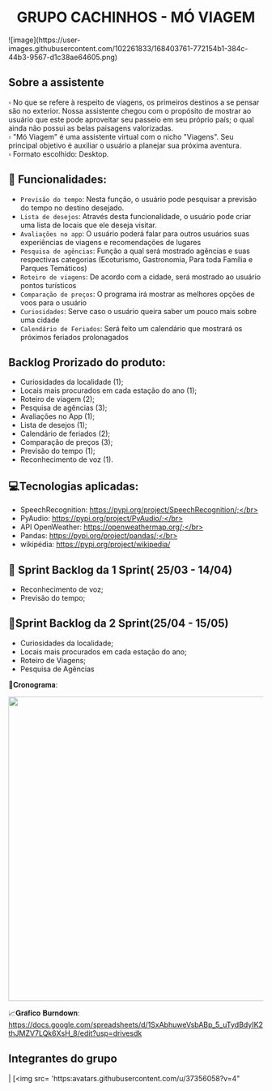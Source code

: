 <h1 align="center"> GRUPO CACHINHOS - MÓ VIAGEM </h1>
![image](https://user-images.githubusercontent.com/102261833/168403761-772154b1-384c-44b3-9567-d1c38ae64605.png)

##  Sobre a assistente</br>
 ▫ No que se refere à respeito de viagens, os primeiros destinos a se pensar são no exterior. Nossa assistente chegou com o propósito de mostrar ao usuário que este pode aproveitar seu passeio em seu próprio país; o qual ainda não possui as belas paisagens valorizadas.<br>
 ▫ "Mó Viagem" é uma assistente virtual com o nicho "Viagens". Seu principal objetivo é auxiliar o usuário a planejar sua próxima aventura. </br>
 ▫ Formato escolhido: Desktop.</br>
 
 
## :hammer: Funcionalidades: </br>
- `Previsão do tempo`: Nesta função, o usuário pode pesquisar a previsão do tempo no destino desejado. </br>
- `Lista de desejos`: Através desta funcionalidade, o usuário pode criar uma lista de locais que ele deseja visitar.</br>
- `Avaliações no app`: O usuário poderá falar para outros usuários suas experiências de viagens e recomendações de lugares</br>
- `Pesquisa de agências`: Função a qual será mostrado agências e suas respectivas categorias (Ecoturismo, Gastronomia, Para toda Família e Parques Temáticos)</br>
- `Roteiro de viagens`: De acordo com a cidade, será mostrado ao usuário pontos turísticos</br>
- `Comparação de preços`: O programa irá mostrar as melhores opções de voos para o usuário</br>
- `Curiosidades`: Serve caso o usuário queira saber um pouco mais sobre uma cidade</br>
- `Calendário de Feriados`: Será feito um calendário que mostrará os próximos feriados prolonagados</br>
     
 
## **Backlog Prorizado do produto**: <br>
- Curiosidades da localidade (1);<br>
- Locais mais procurados em cada estação do ano (1);<br>
- Roteiro de viagem (2);<br>
- Pesquisa de agências (3);<br>
- Avaliações no App (1);<br>
- Lista de desejos (1);<br>
- Calendário de feriados (2);<br>
- Comparação de preços (3);<br>
- Previsão do tempo (1);<br>
- Reconhecimento de voz (1).</br> 



## 💻Tecnologias aplicadas:</br>
- SpeechRecognition: https://pypi.org/project/SpeechRecognition/;</br>
- PyAudio: https://pypi.org/project/PyAudio/;</br>
- API OpenWeather: https://openweathermap.org/;</br>
- Pandas: https://pypi.org/project/pandas/;</br>
- wikipédia: https://pypi.org/project/wikipedia/</br>
  
 


 ## 🏁 Sprint Backlog da 1 Sprint( 25/03 - 14/04)</br>
 - Reconhecimento de voz;</br>
 - Previsão do tempo;</br>

 
 ## 🏁Sprint Backlog da 2 Sprint(25/04 - 15/05)</br>
 - Curiosidades da localidade;</br>
 - Locais mais procurados em cada estação do ano;</br>
 - Roteiro de Viagens;</br>
 - Pesquisa de Agências</br>

📆𝐂𝐫𝐨𝐧𝐨𝐠𝐫𝐚𝐦𝐚: 

<a href="url"><img src="https://user-images.githubusercontent.com/102192428/166844439-2cfea370-6189-41da-b1ab-74f8e4f53f48.PNG" 
align="center" height="600" width="700" ></a>



📈𝐆𝐫𝐚́𝐟𝐢𝐜𝐨 𝐁𝐮𝐫𝐧𝐝𝐨𝐰𝐧: https://docs.google.com/spreadsheets/d/1SxAbhuweVsbABp_5_uTydBdyIK2thJMZV7LQk6XsH_8/edit?usp=drivesdk

## Integrantes do grupo
| [<img src= 'https:avatars.githubusercontent.com/u/37356058?v=4"
